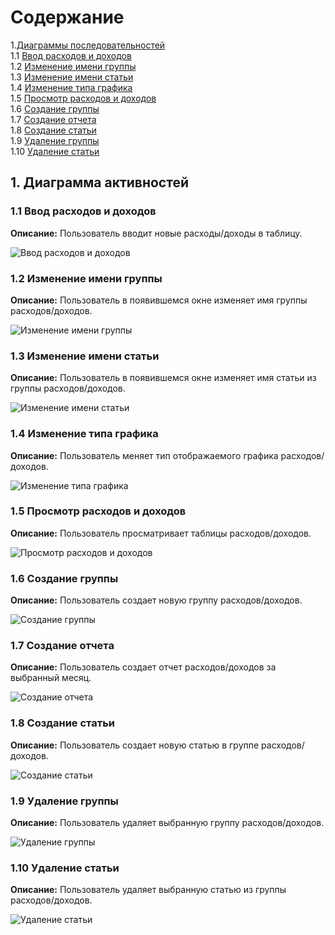 # Содержание

1.[Диаграммы последовательностей](#1)<br>
1.1 [Ввод расходов и доходов](#1.1)<br>
1.2 [Изменение имени группы](#1.2)<br>
1.3 [Изменение имени статьи](#1.3)<br>
1.4 [Изменение типа графика](#1.4)<br>
1.5 [Просмотр расходов и доходов](#1.5)<br>
1.6 [Создание группы](#1.6)<br>
1.7 [Создание отчета](#1.7)<br>
1.8 [Создание статьи](#1.8)<br>
1.9 [Удаление группы](#1.9)<br>
1.10 [Удаление статьи](#1.10)<br>

## 1. Диаграмма активностей<a name="1"></a>

### 1.1 Ввод расходов и доходов<a name="1.1"></a>
**Описание:** Пользователь вводит новые расходы/доходы в таблицу.

![Ввод расходов и доходов](https://github.com/FakeAccountQWE/trtpo2/blob/main/diagrams/Sequence/Ввод%20доходов%20и%20расходов.png)

### 1.2 Изменение имени группы<a name="1.2"></a>
**Описание:** Пользователь в появившемся окне изменяет имя группы расходов/доходов.

![Изменение имени группы](https://github.com/FakeAccountQWE/trtpo2/blob/main/diagrams/Sequence/Изменение%20имени%20группы.png)

### 1.3 Изменение имени статьи<a name="1.3"></a>
**Описание:**  Пользователь в появившемся окне изменяет имя статьи из группы расходов/доходов.

![Изменение имени статьи](https://github.com/FakeAccountQWE/trtpo2/blob/main/diagrams/Sequence/Изменение%20имени%20статьи.png)

### 1.4 Изменение типа графика<a name="1.4"></a>
**Описание:** Пользователь меняет тип отображаемого графика расходов/доходов.

![Изменение типа графика](https://github.com/FakeAccountQWE/trtpo2/blob/main/diagrams/Sequence/Изменение%20типа%20графиков.png)

### 1.5 Просмотр расходов и доходов<a name="1.5"></a>
**Описание:** Пользователь просматривает таблицы расходов/доходов.

![Просмотр расходов и доходов](https://github.com/FakeAccountQWE/trtpo2/blob/main/diagrams/Sequence/Просмотр%20доходов%20и%20расходов.png)

### 1.6 Создание группы<a name="1.6"></a>
**Описание:** Пользователь создает новую группу расходов/доходов.

![Создание группы](https://github.com/FakeAccountQWE/trtpo2/blob/main/diagrams/Sequence/Создание%20группы.png)

### 1.7 Создание отчета<a name="1.7"></a>
**Описание:** Пользователь создает отчет расходов/доходов за выбранный месяц.

![Создание отчета](https://github.com/FakeAccountQWE/trtpo2/blob/main/diagrams/Sequence/Создание%20отчета.png)

### 1.8 Создание статьи<a name="1.8"></a>
**Описание:** Пользователь создает новую статью в группе расходов/доходов.

![Создание статьи](https://github.com/FakeAccountQWE/trtpo2/blob/main/diagrams/Sequence/Создание%20статьи.png)

### 1.9 Удаление группы<a name="1.9"></a>
**Описание:** Пользователь удаляет выбранную группу расходов/доходов.

![Удаление группы](https://github.com/FakeAccountQWE/trtpo2/blob/main/diagrams/Sequence/Удаление%20группы.png)

### 1.10 Удаление статьи<a name="1.10"></a>
**Описание:** Пользователь удаляет выбранную статью из группы расходов/доходов.

![Удаление статьи](https://github.com/FakeAccountQWE/trtpo2/blob/main/diagrams/Sequence/Удаление%20статьи.png)
